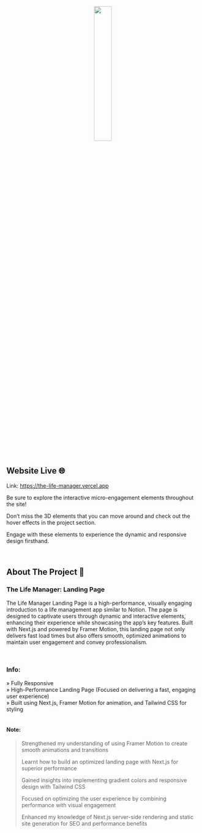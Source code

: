 <div align='center'> <img style="width:30%" src="https://github.com/user-attachments/assets/3858f452-7bc9-4bf0-bbdd-842ba28bdec5"/> </div>

## Website Live 🌐
Link: https://the-life-manager.vercel.app <br>
<p>Be sure to explore the interactive micro-engagement elements throughout the site!</p><p>Don’t miss the 3D elements that you can move around and check out the hover effects in the project section.</p><p>Engage with these elements to experience the dynamic and responsive design firsthand.</p>

<br> <h2>About The Project 📖</h2> <h3>The Life Manager: Landing Page</h3> <p>The Life Manager Landing Page is a high-performance, visually engaging introduction to a life management app similar to Notion. The page is designed to captivate users through dynamic and interactive elements, enhancing their experience while showcasing the app’s key features. Built with Next.js and powered by Framer Motion, this landing page not only delivers fast load times but also offers smooth, optimized animations to maintain user engagement and convey professionalism.</p> <br> <h3>Info:</h3> » Fully Responsive <br> » High-Performance Landing Page (Focused on delivering a fast, engaging user experience) <br> » Built using Next.js, Framer Motion for animation, and Tailwind CSS for styling <br> <br> <be>

#### Note:
> Strengthened my understanding of using Framer Motion to create smooth animations and transitions
> 
> Learnt how to build an optimized landing page with Next.js for superior performance
>
> Gained insights into implementing gradient colors and responsive design with Tailwind CSS
>
> Focused on optimizing the user experience by combining performance with visual engagement
>
> Enhanced my knowledge of Next.js server-side rendering and static site generation for SEO and performance benefits









